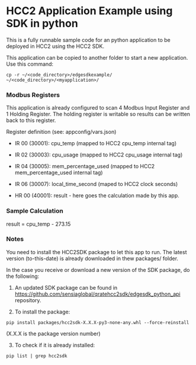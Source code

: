 # HCC2 Application Example using SDK in python

This is a fully runnable sample code for an python application to be deployed in HCC2 using the HCC2 SDK.

This application can be copied to another folder to start a new application. Use this command:

```
cp -r ~/<code_directory>/edgesdkexample/ ~/<code_directory>/<myapplication>/
```

### Modbus Registers

This application is already configured to scan 4 Modbus Input Register and 1 Holding Register.
The holding register is writable so results can be written back to this register.

Register definition (see: appconfig/vars.json)

+ IR 00 (30001): cpu_temp (mapped to HCC2 cpu_temp internal tag)
+ IR 02 (30003): cpu_usage (mapped to HCC2 cpu_usage internal tag)
+ IR 04 (30005): mem_percentage_used (mapped to HCC2 mem_percentage_used internal tag)
+ IR 06 (30007): local_time_second (maped to HCC2 clock seconds)

+ HR 00 (40001): result - here goes the calculation made by this app.

### Sample Calculation

result = cpu_temp - 273.15

### Notes

You need to install the HCC2SDK package to let this app to run.
The latest version (to-this-date) is already downloaded in thew packages/ folder.

In the case you receive or download a new version of the SDK package, do the following:

1. An updated SDK package can be found in https://github.com/sensiaglobal/qratehcc2sdk/edgesdk_python_api repository.

2. To install the package:
```
pip install packages/hcc2sdk-X.X.X-py3-none-any.whl --force-reinstall
```
(X.X.X is the package version number)

3. To check if it is already installed:
```
pip list | grep hcc2sdk
```